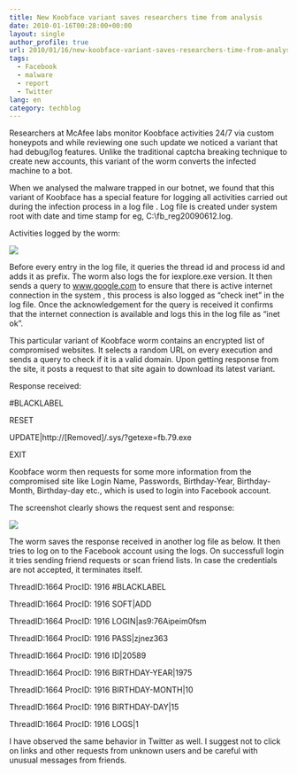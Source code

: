 ```yaml
---
title: New Koobface variant saves researchers time from analysis
date: 2010-01-16T00:28:00+00:00
layout: single
author_profile: true
url: 2010/01/16/new-koobface-variant-saves-researchers-time-from-analysis/
tags:
  - Facebook
  - malware
  - report
  - Twitter
lang: en
category: techblog
---
```

Researchers at McAfee labs monitor Koobface activities 24/7 via custom honeypots and while reviewing one such update we noticed a variant that had debug/log features. Unlike the traditional captcha breaking technique to create new accounts, this variant of the worm converts the infected machine to a bot.

When we analysed the malware trapped in our botnet, we found that this variant of Koobface has a special feature for logging all activities carried out during the infection process in a log file . Log file is created under system root with date and time stamp for eg, C:\fb_reg20090612.log.

Activities logged by the worm:

<div>
  <a href="http://2.bp.blogspot.com/_vaUVXcmC3OI/S1EAVBo2CoI/AAAAAAAAApc/CQsUkVKWfBw/s1600-h/log.jpg" imageanchor="1"><img border="0" src="http://2.bp.blogspot.com/_vaUVXcmC3OI/S1EAVBo2CoI/AAAAAAAAApc/CQsUkVKWfBw/s640/log.jpg" /></a>
</div>

Before every entry in the log file, it queries the thread id and process id and adds it as prefix. The worm also logs the for iexplore.exe version. It then sends a query to www.google.com to ensure that there is active internet connection in the system , this process is also logged as “check inet” in the log file. Once the acknowledgement for the query is received it confirms that the internet connection is available and logs this in the log file as “inet ok”.

This particular variant of Koobface worm contains an encrypted list of compromised websites. It selects a random URL on every execution and sends a query to check if it is a valid domain. Upon getting response from the site, it posts a request to that site again to download its latest variant.

Response received:

#BLACKLABEL

RESET

UPDATE|http://[Removed]/.sys/?getexe=fb.79.exe

EXIT

Koobface worm then requests for some more information from the compromised site like Login Name, Passwords, Birthday-Year, Birthday-Month, Birthday-day etc., which is used to login into Facebook account.

The screenshot clearly shows the request sent and response:

<div>
  <a href="http://1.bp.blogspot.com/_vaUVXcmC3OI/S1EAVyJizcI/AAAAAAAAApk/hCE3nSaqxCE/s1600-h/Sniffer.jpg" imageanchor="1"><img border="0" src="http://1.bp.blogspot.com/_vaUVXcmC3OI/S1EAVyJizcI/AAAAAAAAApk/hCE3nSaqxCE/s640/Sniffer.jpg" /></a>
</div>

The worm saves the response received in another log file as below. It then tries to log on to the Facebook account using the logs. On successfull login it tries sending friend requests or scan friend lists. In case the credentials are not accepted, it terminates itself.

ThreadID:1664 ProcID: 1916 #BLACKLABEL

ThreadID:1664 ProcID: 1916 SOFT|ADD

ThreadID:1664 ProcID: 1916 LOGIN|as9:76Aipeim0fsm

ThreadID:1664 ProcID: 1916 PASS|zjnez363

ThreadID:1664 ProcID: 1916 ID|20589

ThreadID:1664 ProcID: 1916 BIRTHDAY-YEAR|1975

ThreadID:1664 ProcID: 1916 BIRTHDAY-MONTH|10

ThreadID:1664 ProcID: 1916 BIRTHDAY-DAY|15

ThreadID:1664 ProcID: 1916 LOGS|1

I have observed the same behavior in Twitter as well. I suggest not to click on links and other requests from unknown users and be careful with unusual messages from friends.